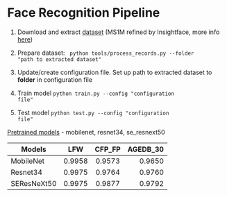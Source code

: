 # Face Recognition Pipeline

1. Download and extract [dataset](https://www.dropbox.com/s/wpx6tqjf0y5mf6r/faces_ms1m-refine-v2_112x112.zip?dl=0) (MS1M refined by Insightface, more info [here](https://github.com/deepinsight/insightface/wiki/Dataset-Zoo))

2. Prepare dataset: <code> python tools/process_records.py --folder "path to extracted dataset" </code>

3. Update/create configuration file. Set up path to extracted dataset to __folder__ in configuration file

4. Train model <code>python train.py --config "configuration file"</code>

5. Test model <code>python test.py --config "configuration file"</code>

[Pretrained models](https://www.dropbox.com/s/vdiwwg9je3tmwkh/weights.zip?dl=0) - mobilenet, resnet34, se_resnext50

| Models        | LFW      | CFP_FP   | AGEDB_30 |
| ------------- |:--------:|:--------:|---------:|
| MobileNet     | 0.9958   | 0.9573   | 0.9650   |
| Resnet34      | 0.9975   | 0.9764   | 0.9760   |
| SEResNeXt50   | 0.9975   | 0.9877   | 0.9792   |
